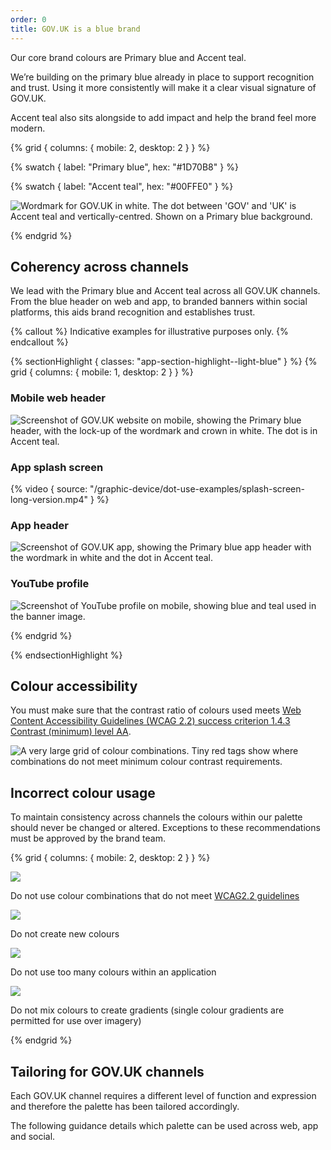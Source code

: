```yaml
---
order: 0
title: GOV.UK is a blue brand
---
```


Our core brand colours are Primary blue and Accent teal.

We’re building on the primary blue already in place to support recognition and trust. Using it more consistently will make it a clear visual signature of GOV.UK.

Accent teal also sits alongside to add impact and help the brand feel more modern.

{% grid { columns: { mobile: 2, desktop: 2 } } %}

<div>
<div class="app-top-border">

{% swatch { label: "Primary blue", hex: "#1D70B8" } %}

</div>
<div class="app-top-border">

{% swatch { label: "Accent teal", hex: "#00FFE0" } %}

</div>

</div>
<div>

![Wordmark for GOV.UK in white. The dot between 'GOV' and 'UK' is Accent teal and vertically-centred. Shown on a Primary blue background.](./wordmark-on-blue.svg)

</div>
{% endgrid %}

## Coherency across channels

We lead with the Primary blue and Accent teal across all GOV.UK channels. From the blue header on web and app, to branded banners within social platforms, this aids brand recognition and establishes trust.

{% callout %}
Indicative examples for illustrative purposes only.
{% endcallout %}

{% sectionHighlight { classes: "app-section-highlight--light-blue" } %}
{% grid { columns: { mobile: 1, desktop: 2 } } %}

<div>

### Mobile web header

<div class="app-section-highlight__wrapper--space-around">

![Screenshot of GOV.UK website on mobile, showing the Primary blue header, with the lock-up of the wordmark and crown in white. The dot is in Accent teal.](./mobile-web-header.png)

</div>
</div>

<div>

### App splash screen

{% video { source: "/graphic-device/dot-use-examples/splash-screen-long-version.mp4" } %}

</div>

<div>

### App header

<div class="app-section-highlight__wrapper--space-around">

![Screenshot of GOV.UK app, showing the Primary blue app header with the wordmark in white and the dot in Accent teal.](./app-header.png)

</div>
</div>

<div>

### YouTube profile

<div class="app-section-highlight__wrapper--space-around">

![Screenshot of YouTube profile on mobile, showing blue and teal used in the banner image.](./youtube-profile.png)

</div>
</div>
{% endgrid %}

{% endsectionHighlight %}

## Colour accessibility

You must make sure that the contrast ratio of colours used meets [Web Content Accessibility Guidelines (WCAG 2.2) success criterion 1.4.3 Contrast (minimum) level AA](https://www.w3.org/TR/WCAG22/#contrast-minimum).

![A very large grid of colour combinations. Tiny red tags show where combinations do not meet minimum colour contrast requirements.](./colour-contrast.png)

## Incorrect colour usage

To maintain consistency across channels the colours within our palette should never be changed or altered. Exceptions to these recommendations must be approved by the brand team.

{% grid { columns: { mobile: 2, desktop: 2 } } %}

<div>

![](./incorrect-colour-combos.png)

</div>
<div class="app-top-border">

Do not use colour combinations that do not meet [WCAG2.2 guidelines](https://www.w3.org/TR/WCAG22/#contrast-minimum)

</div>
<div>

![](./incorrect-new-colours.png)

</div>
<div class="app-top-border">

Do not create new colours

</div>
<div>

![](./incorrect-too-many-colours.png)

</div>
<div class="app-top-border">

Do not use too many colours within an application

</div>
<div>

![](./incorrect-gradients.png)

</div>
<div class="app-top-border">

Do not mix colours to create gradients (single colour gradients are permitted for use over imagery)

</div>

{% endgrid %}

## Tailoring for GOV.UK channels

Each GOV.UK channel requires a different level of function and expression and therefore the palette has been tailored accordingly.

The following guidance details which palette can be used across web, app and social.
